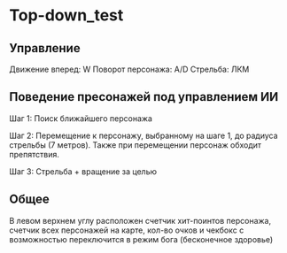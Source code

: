 # Top-down_test

## Управление

Движение вперед: W
Поворот персонажа: A/D
Стрельба: ЛКМ

## Поведение пресонажей под управлением ИИ

Шаг 1: Поиск ближайшего персонажа

Шаг 2: Перемещение к персонажу, выбранному на шаге 1, до радиуса стрельбы (7 метров). Также при перемещении персонаж обходит препятствия.

Шаг 3: Стрельба + вращение за целью

## Общее

В левом верхнем углу расположен счетчик хит-поинтов персонажа, счетчик всех персонажей на карте, кол-во очков и чекбокс с возможностью переключится в режим бога (бесконечное здоровье)